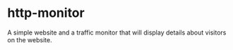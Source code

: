 # http-monitor
A simple website and a traffic monitor that will display details about visitors on the website.
